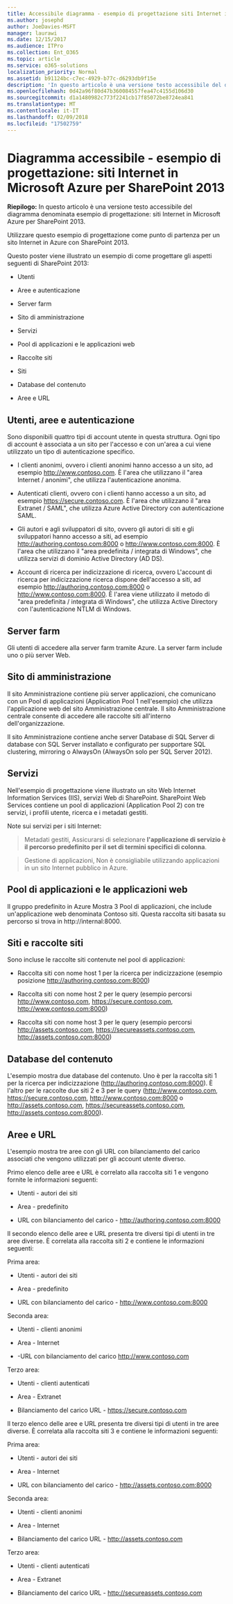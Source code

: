 ```yaml
---
title: Accessibile diagramma - esempio di progettazione siti Internet in Microsoft Azure per SharePoint 2013
ms.author: josephd
author: JoeDavies-MSFT
manager: laurawi
ms.date: 12/15/2017
ms.audience: ITPro
ms.collection: Ent_O365
ms.topic: article
ms.service: o365-solutions
localization_priority: Normal
ms.assetid: b91124bc-c7ec-4929-b77c-d6293db9f15e
description: 'In questo articolo è una versione testo accessibile del diagramma denominata esempio di progettazione: siti Internet in Microsoft Azure per SharePoint 2013.'
ms.openlocfilehash: 0d42a96f80d47b360084557fea47c4155d106d30
ms.sourcegitcommit: d1a1480982c773f2241cb17f85072be8724ea841
ms.translationtype: MT
ms.contentlocale: it-IT
ms.lasthandoff: 02/09/2018
ms.locfileid: "17502759"
---
```

# <a name="accessible-diagram---design-sample-internet-sites-in-microsoft-azure-for-sharepoint-2013"></a>Diagramma accessibile - esempio di progettazione: siti Internet in Microsoft Azure per SharePoint 2013

**Riepilogo:** In questo articolo è una versione testo accessibile del diagramma denominata esempio di progettazione: siti Internet in Microsoft Azure per SharePoint 2013.
  
Utilizzare questo esempio di progettazione come punto di partenza per un sito Internet in Azure con SharePoint 2013.
  
Questo poster viene illustrato un esempio di come progettare gli aspetti seguenti di SharePoint 2013:
  
- Utenti
    
- Aree e autenticazione
    
- Server farm
    
- Sito di amministrazione
    
- Servizi
    
- Pool di applicazioni e le applicazioni web
    
- Raccolte siti
    
- Siti
    
- Database del contenuto
    
- Aree e URL
    
## <a name="users-zones-and-authentication"></a>Utenti, aree e autenticazione

Sono disponibili quattro tipi di account utente in questa struttura. Ogni tipo di account è associata a un sito per l'accesso e con un'area a cui viene utilizzato un tipo di autenticazione specifico. 
  
- I clienti anonimi, ovvero i clienti anonimi hanno accesso a un sito, ad esempio http://www.contoso.com. È l'area che utilizzano il "area Internet / anonimi", che utilizza l'autenticazione anonima.
    
- Autenticati clienti, ovvero con i clienti hanno accesso a un sito, ad esempio https://secure.contoso.com. È l'area che utilizzano il "area Extranet / SAML", che utilizza Azure Active Directory con autenticazione SAML.
    
- Gli autori e agli sviluppatori di sito, ovvero gli autori di siti e gli sviluppatori hanno accesso a siti, ad esempio http://authoring.contoso.com:8000 o http://www.contoso.com:8000. È l'area che utilizzano il "area predefinita / integrata di Windows", che utilizza servizi di dominio Active Directory (AD DS).
    
- Account di ricerca per indicizzazione di ricerca, ovvero L'account di ricerca per indicizzazione ricerca dispone dell'accesso a siti, ad esempio http://authoring.contoso.com:8000 o http://www.contoso.com:8000. È l'area viene utilizzato il metodo di "area predefinita / integrata di Windows", che utilizza Active Directory con l'autenticazione NTLM di Windows.
    
## <a name="server-farm"></a>Server farm

Gli utenti di accedere alla server farm tramite Azure. La server farm include uno o più server Web.
  
## <a name="administration-site"></a>Sito di amministrazione

Il sito Amministrazione contiene più server applicazioni, che comunicano con un Pool di applicazioni (Application Pool 1 nell'esempio) che utilizza l'applicazione web del sito Amministrazione centrale. Il sito Amministrazione centrale consente di accedere alle raccolte siti all'interno dell'organizzazione.
  
Il sito Amministrazione contiene anche server Database di SQL Server di database con SQL Server installato e configurato per supportare SQL clustering, mirroring o AlwaysOn (AlwaysOn solo per SQL Server 2012).
  
## <a name="services"></a>Servizi

Nell'esempio di progettazione viene illustrato un sito Web Internet Information Services (IIS), servizi Web di SharePoint. SharePoint Web Services contiene un pool di applicazioni (Application Pool 2) con tre servizi, i profili utente, ricerca e i metadati gestiti.
  
Note sui servizi per i siti Internet:
  
> Metadati gestiti, Assicurarsi di selezionare **l'applicazione di servizio è il percorso predefinito per il set di termini specifici di colonna**.
    
> Gestione di applicazioni, Non è consigliabile utilizzando applicazioni in un sito Internet pubblico in Azure.
    
## <a name="application-pools-and-web-applications"></a>Pool di applicazioni e le applicazioni web

Il gruppo predefinito in Azure Mostra 3 Pool di applicazioni, che include un'applicazione web denominata Contoso siti. Questa raccolta siti basata su percorso si trova in http://internal:8000.
  
## <a name="site-collections-and-sites"></a>Siti e raccolte siti

Sono incluse le raccolte siti contenute nel pool di applicazioni:
  
- Raccolta siti con nome host 1 per la ricerca per indicizzazione (esempio posizione http://authoring.contoso.com:8000)
    
- Raccolta siti con nome host 2 per le query (esempio percorsi http://www.contoso.com, https://secure.contoso.com, http://www.contoso.com:8000)
    
- Raccolta siti con nome host 3 per le query (esempio percorsi http://assets.contoso.com, https://secureassets.contoso.com, http://assets.contoso.com:8000)
    
## <a name="content-databases"></a>Database del contenuto

L'esempio mostra due database del contenuto. Uno è per la raccolta siti 1 per la ricerca per indicizzazione (http://authoring.contoso.com:8000). È l'altro per le raccolte due siti 2 e 3 per le query (http://www.contoso.com, https://secure.contoso.com, http://www.contoso.com:8000 o http://assets.contoso.com, https://secureassets.contoso.com, http://assets.contoso.com:8000).
  
## <a name="zones-and-urls"></a>Aree e URL

L'esempio mostra tre aree con gli URL con bilanciamento del carico associati che vengono utilizzati per gli account utente diverso. 
  
Primo elenco delle aree e URL è correlato alla raccolta siti 1 e vengono fornite le informazioni seguenti:
  
- Utenti - autori dei siti
    
- Area - predefinito
    
- URL con bilanciamento del carico - http://authoring.contoso.com:8000
    
Il secondo elenco delle aree e URL presenta tre diversi tipi di utenti in tre aree diverse. È correlata alla raccolta siti 2 e contiene le informazioni seguenti:
  
Prima area:
  
- Utenti - autori dei siti
    
- Area - predefinito
    
- URL con bilanciamento del carico - http://www.contoso.com:8000
    
Seconda area:
  
- Utenti - clienti anonimi
    
- Area - Internet
    
- -URL con bilanciamento del carico http://www.contoso.com
    
Terzo area:
  
- Utenti - clienti autenticati
    
- Area - Extranet
    
- Bilanciamento del carico URL - https://secure.contoso.com
    
Il terzo elenco delle aree e URL presenta tre diversi tipi di utenti in tre aree diverse. È correlata alla raccolta siti 3 e contiene le informazioni seguenti:
  
Prima area:
  
- Utenti - autori dei siti
    
- Area - Internet
    
- URL con bilanciamento del carico - http://assets.contoso.com:8000
    
Seconda area:
  
- Utenti - clienti anonimi
    
- Area - Internet
    
- Bilanciamento del carico URL - http://assets.contoso.com
    
Terzo area:
  
- Utenti - clienti autenticati
    
- Area - Extranet
    
- Bilanciamento del carico URL - http://secureassets.contoso.com
    


